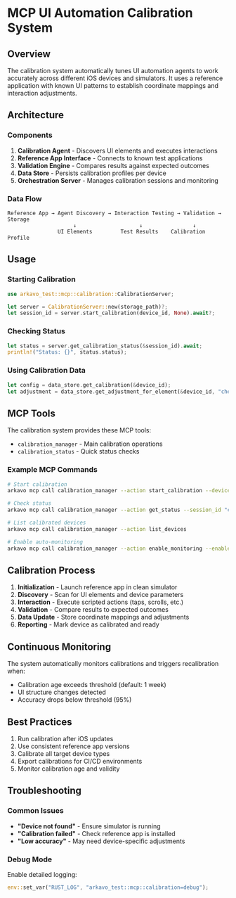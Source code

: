 # MCP UI Automation Calibration System

## Overview

The calibration system automatically tunes UI automation agents to work accurately across different iOS devices and simulators. It uses a reference application with known UI patterns to establish coordinate mappings and interaction adjustments.

## Architecture

### Components

1. **Calibration Agent** - Discovers UI elements and executes interactions
2. **Reference App Interface** - Connects to known test applications
3. **Validation Engine** - Compares results against expected outcomes
4. **Data Store** - Persists calibration profiles per device
5. **Orchestration Server** - Manages calibration sessions and monitoring

### Data Flow

```
Reference App → Agent Discovery → Interaction Testing → Validation → Storage
                     ↓                    ↓                ↓
                UI Elements         Test Results    Calibration Profile
```

## Usage

### Starting Calibration

```rust
use arkavo_test::mcp::calibration::CalibrationServer;

let server = CalibrationServer::new(storage_path)?;
let session_id = server.start_calibration(device_id, None).await?;
```

### Checking Status

```rust
let status = server.get_calibration_status(&session_id).await;
println!("Status: {}", status.status);
```

### Using Calibration Data

```rust
let config = data_store.get_calibration(&device_id);
let adjustment = data_store.get_adjustment_for_element(&device_id, "checkbox");
```

## MCP Tools

The calibration system provides these MCP tools:

- `calibration_manager` - Main calibration operations
- `calibration_status` - Quick status checks

### Example MCP Commands

```bash
# Start calibration
arkavo mcp call calibration_manager --action start_calibration --device_id "ABC123"

# Check status
arkavo mcp call calibration_manager --action get_status --session_id "cal_ABC123_1234567890"

# List calibrated devices
arkavo mcp call calibration_manager --action list_devices

# Enable auto-monitoring
arkavo mcp call calibration_manager --action enable_monitoring --enabled true
```

## Calibration Process

1. **Initialization** - Launch reference app in clean simulator
2. **Discovery** - Scan for UI elements and device parameters
3. **Interaction** - Execute scripted actions (taps, scrolls, etc.)
4. **Validation** - Compare results to expected outcomes
5. **Data Update** - Store coordinate mappings and adjustments
6. **Reporting** - Mark device as calibrated and ready

## Continuous Monitoring

The system automatically monitors calibrations and triggers recalibration when:
- Calibration age exceeds threshold (default: 1 week)
- UI structure changes detected
- Accuracy drops below threshold (95%)

## Best Practices

1. Run calibration after iOS updates
2. Use consistent reference app versions
3. Calibrate all target device types
4. Export calibrations for CI/CD environments
5. Monitor calibration age and validity

## Troubleshooting

### Common Issues

- **"Device not found"** - Ensure simulator is running
- **"Calibration failed"** - Check reference app is installed
- **"Low accuracy"** - May need device-specific adjustments

### Debug Mode

Enable detailed logging:
```rust
env::set_var("RUST_LOG", "arkavo_test::mcp::calibration=debug");
```